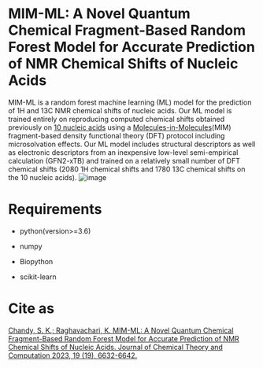 # **MIM-ML: A Novel Quantum Chemical Fragment-Based Random Forest Model for Accurate Prediction of NMR Chemical Shifts of Nucleic Acids**

MIM-ML is a random forest machine learning (ML) model for the prediction of 1H and 13C NMR chemical shifts of nucleic acids. Our ML model is trained entirely on reproducing computed chemical shifts obtained previously on [10 nucleic acids](https://pubs.acs.org/doi/abs/10.1021/acs.jctc.2c00967) using a [Molecules-in-Molecules](https://pubs.acs.org/doi/full/10.1021/ct200033b)(MIM) fragment-based density functional theory (DFT) protocol including microsolvation effects. Our ML model includes structural descriptors as well as electronic descriptors from an inexpensive low-level semi-empirical calculation (GFN2-xTB) and trained on a relatively small number of DFT chemical shifts (2080 1H chemical shifts and 1780 13C chemical shifts on the 10 nucleic acids). 
![image](https://github.com/user-attachments/assets/8ef9c252-f907-408f-b5b8-bd0c1a3405c9)


# Requirements
- python(version>=3.6)
* numpy
+ Biopython
- scikit-learn

# Cite as 
[Chandy, S. K.; Raghavachari, K. MIM-ML: A Novel Quantum Chemical Fragment-Based Random Forest Model for Accurate Prediction of NMR Chemical Shifts of Nucleic Acids. Journal of Chemical Theory and Computation 2023, 19 (19), 6632-6642.](https://pubs.acs.org/doi/10.1021/acs.jctc.3c00563)
